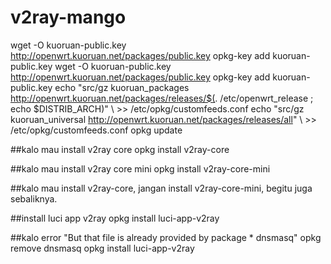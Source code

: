 # v2ray-mango

wget -O kuoruan-public.key http://openwrt.kuoruan.net/packages/public.key
opkg-key add kuoruan-public.key
wget -O kuoruan-public.key http://openwrt.kuoruan.net/packages/public.key
opkg-key add kuoruan-public.key
echo "src/gz kuoruan_packages http://openwrt.kuoruan.net/packages/releases/$(. /etc/openwrt_release ; echo $DISTRIB_ARCH)" \ >> /etc/opkg/customfeeds.conf
echo "src/gz kuoruan_universal http://openwrt.kuoruan.net/packages/releases/all" \ >> /etc/opkg/customfeeds.conf
opkg update
 
##kalo mau install v2ray core
opkg install v2ray-core
 
##kalo mau install v2ray core mini
opkg install v2ray-core-mini
 
##kalo mau install v2ray-core, jangan install v2ray-core-mini, begitu juga sebaliknya.
 
##install luci app v2ray
opkg install luci-app-v2ray
 
##kalo error "But that file is already provided by package * dnsmasq"
opkg remove dnsmasq
opkg install luci-app-v2ray
 

